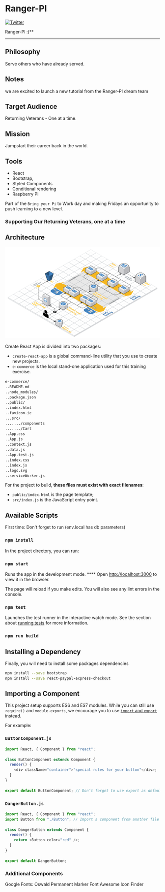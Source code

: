# Ranger-PI
[![Twitter](https://img.shields.io/twitter/follow/@scottbraconnier.svg?style=social&logo=twitter&label=Follow%20Me)](https://twitter.com/@scottbraconnier)

Ranger-PI :)\*\*

---

## Philosophy

Serve others who have already served.

## Notes

we are excited to launch a new tutorial from the Ranger-PI dream team

## Target Audience

Returning Veterans - One at a time.

## Mission

Jumpstart their career back in the world.

## Tools

- React
- Bootstrap,
- Styled Components
- Conditional rendering
- Raspberry PI

Part of the `Bring your Pi` to Work day and making Fridays an opportunity to push learning to a new level.

### Supporting Our Returning Veterans, one at a time

## Architecture

![ScreenShot](public/Architecture.png "Architecture")

Create React App is divided into two packages:

- `create-react-app` is a global command-line utility that you use to create new projects.
- `e-commerce` is the local stand-one application used for this training exercise.

`e-commerce/`<br/>
`..README.md`<br/>
`..node_modules/`<br/>
`..package.json`<br/>
`..public/`<br/>
`..index.html`<br/>
`..favicon.ic`<br/>
`...src/`<br/>
`......./components`<br/>
`......./Cart`<br/>
`..App.css`<br/>
`..App.js`<br/>
`..context.js`<br/>
`..data.js`<br/>
`..App.test.js`<br/>
`..index.css`<br/>
`..index.js`<br/>
`..logo.svg`<br/>
`..serviceWorker.js`<br/>

For the project to build, **these files must exist with exact filenames**:

- `public/index.html` is the page template;
- `src/index.js` is the JavaScript entry point.

## Available Scripts

First time: Don't forget to run (env.local has db parameters)

### `npm install`

In the project directory, you can run:

### `npm start`

Runs the app in the development mode. \*\*\*\*
Open [http://localhost:3000](http://localhost:3000) to view it in the browser.

The page will reload if you make edits.
You will also see any lint errors in the console.

### `npm test`

Launches the test runner in the interactive watch mode.
See the section about [running tests](#running-tests) for more information.

### `npm run build`

## Installing a Dependency

Finally, you will need to install some packages dependencies

```sh
npm install --save bootstrap
npm install --save react-paypal-express-checkout
```

## Importing a Component

This project setup supports ES6 and ES7 modules.
While you can still use `require()` and `module.exports`, we encourage you to use [`import` and `export`](http://exploringjs.com/es6/ch_modules.html) instead.

For example:

### `ButtonComponent.js`

```js
import React, { Component } from "react";

class ButtonComponent extends Component {
  render() {
    <div className="container">"special rules for your button"</div>;
  }
}

export default ButtonComponent; // Don’t forget to use export as default if the behavior is universal!
```

### `DangerButton.js`

```js
import React, { Component } from "react";
import Button from "./Button"; // Import a component from another file

class DangerButton extends Component {
  render() {
    return <Button color="red" />;
  }
}

export default DangerButton;
```

### Additional Components

Google Fonts:
Oswald
Permanent Marker
Font Awesome
Icon Finder
